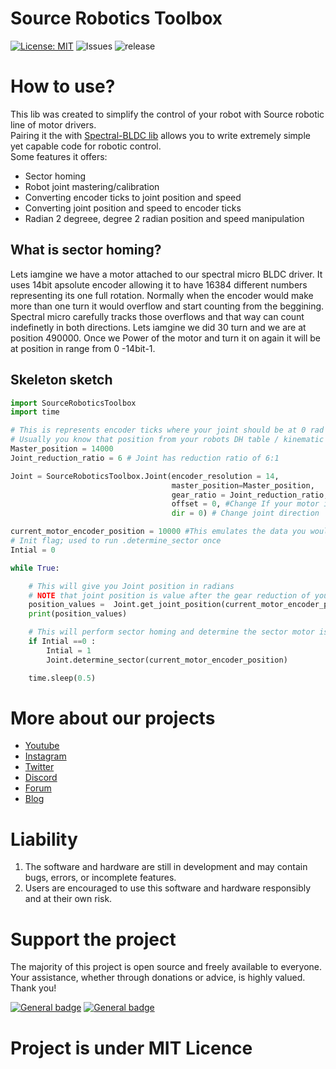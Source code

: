 # Source Robotics Toolbox

[![License: MIT](https://img.shields.io/badge/License-MIT-green.svg)](https://opensource.org/licenses/MIT) ![Issues](https://img.shields.io/github/issues/PCrnjak/Source-Robotics-Toolbox) ![release](https://img.shields.io/github/v/release/PCrnjak/Source-Robotics-Toolbox)

# How to use?

This lib was created to simplify the control of your robot with Source robotic line of motor drivers.<br />
Pairing it the with [Spectral-BLDC lib](https://github.com/PCrnjak/Spectral-BLDC-Python) allows you to write extremely simple yet capable code for robotic control. <br />
Some features it offers:

* Sector homing
* Robot joint mastering/calibration
* Converting encoder ticks to joint position and speed 
* Converting joint position and speed to encoder ticks
* Radian 2 degreee, degree 2 radian position and speed manipulation

## What is sector homing?

Lets iamgine we have a motor attached to our spectral micro BLDC driver. It uses 14bit apsolute encoder allowing it to have 16384 different numbers representing its one full rotation. Normally when the encoder would make more than one turn it would overflow and start counting from the beggining. Spectral micro carefully tracks those overflows and that way can count indefinetly in both directions. Lets iamgine we did 30 turn and we are at position 490000. Once we Power of  the motor and turn it on again it will be at position in range from 0 -14bit-1. 


## Skeleton sketch

``` py 
import SourceRoboticsToolbox
import time

# This is represents encoder ticks where your joint should be at 0 rad
# Usually you know that position from your robots DH table / kinematic diagram
Master_position = 14000 
Joint_reduction_ratio = 6 # Joint has reduction ratio of 6:1

Joint = SourceRoboticsToolbox.Joint(encoder_resolution = 14,
                                    master_position=Master_position,
                                    gear_ratio = Joint_reduction_ratio,
                                    offset = 0, #Change If your motor is not at 0 rad at master position 
                                    dir = 0) # Change joint direction

current_motor_encoder_position = 10000 #This emulates the data you would get from your motor encoder
# Init flag; used to run .determine_sector once
Intial = 0

while True:

    # This will give you Joint position in radians 
    # NOTE that joint position is value after the gear reduction of your actuator
    position_values =  Joint.get_joint_position(current_motor_encoder_position)
    print(position_values)

    # This will perform sector homing and determine the sector motor is in
    if Intial ==0 :
        Intial = 1
        Joint.determine_sector(current_motor_encoder_position)

    time.sleep(0.5)

```


# More about our projects
- [Youtube](https://www.youtube.com/channel/UCp3sDRwVkbm7b2M-2qwf5aQ)
- [Instagram](https://www.instagram.com/source_robotics/)
- [Twitter](https://twitter.com/SourceRobotics)
- [Discord](https://discord.com/invite/prjUvjmGpZ )
- [Forum](https://discourse.source-robotics.com/)
- [Blog](https://source-robotics.com/blogs/blog)


# Liability 
1. The software and hardware are still in development and may contain bugs, errors, or incomplete features.
2. Users are encouraged to use this software and hardware responsibly and at their own risk.

# Support the project

The majority of this project is open source and freely available to everyone. Your assistance, whether through donations or advice, is highly valued. Thank you!

 [![General badge](https://img.shields.io/badge/PayPal-00457C?style=for-the-badge&logo=paypal&logoColor=white)](https://paypal.me/PCrnjak?locale.x=en_US)
[![General badge](https://img.shields.io/badge/Patreon-F96854?style=for-the-badge&logo=patreon&logoColor=white)](https://www.patreon.com/PCrnjak)

# Project is under MIT Licence
